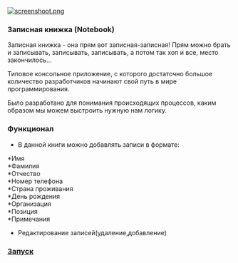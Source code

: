 [![screenshoot.png](https://i.postimg.cc/VsCc143h/notebook.png)](https://postimg.cc/qg4FxcBc)
### Записная книжка (Notebook)
Записная книжка - она прям вот записная-записная! Прям можно брать и записывать, записывать, записывать, а потом так хоп и все, место закончилось...

Типовое консольное приложение, с которого достаточно большое количество разработчиков начинают свой путь в мире программирования.

Было разработано для понимания происходящих процессов, каким образом мы можем выстроить нужную нам логику.

### Функционал
- В данной книги можно добавлять записи в формате:

*Имя </br>
*Фамилия </br>
*Отчество</br>
*Номер телефона</br>
*Страна проживания</br>
*День рождения</br>
*Организация</br>
*Позиция</br>
*Примечания</br>

- Редактирование записей(удаление,добавление)


### [Запуск](...\bin\Release)
